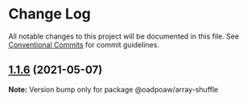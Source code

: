 # Change Log

All notable changes to this project will be documented in this file.
See [Conventional Commits](https://conventionalcommits.org) for commit guidelines.

## [1.1.6](https://github.com/oadpoaw/packages/compare/@oadpoaw/array-shuffle@1.1.5...@oadpoaw/array-shuffle@1.1.6) (2021-05-07)

**Note:** Version bump only for package @oadpoaw/array-shuffle
